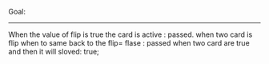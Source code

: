 Goal:
************
When the value of flip is true the card is active : passed.
when two card is flip when to same back to the flip= flase : passed
when two card are true and then it will sloved: true;